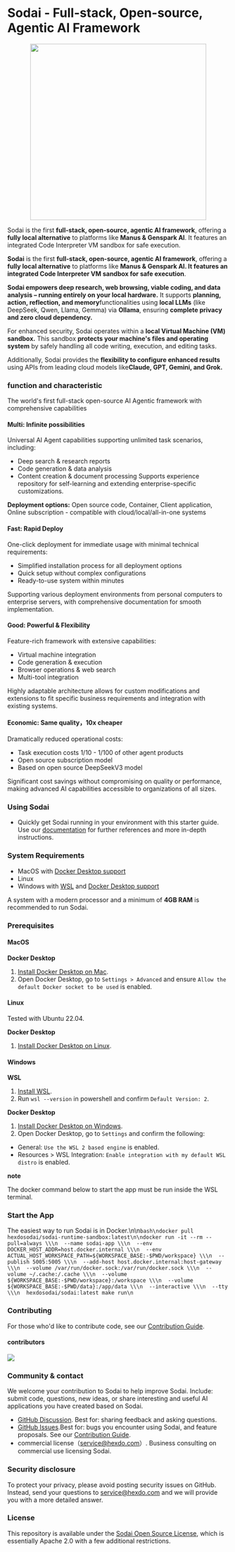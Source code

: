 
# Sodai - Full-stack, Open-source, Agentic AI Framework

<div align=center>
  <img src="./public/img/Lemon_logo.png" width="400">
</div>

Sodai is the first **full-stack, open-source, agentic AI framework**, offering a **fully local alternative** to platforms like **Manus & Genspark AI**. It features an integrated Code Interpreter VM sandbox for safe execution.


**Sodai​** is the first **​full-stack, open-source, agentic AI framework**, offering a **​fully local alternative​** to platforms like **Manus & Genspark AI. It features an integrated Code Interpreter VM sandbox for safe execution**.​​

**​Sodai empowers deep research, web browsing, viable coding, and data analysis – running entirely on your local hardware.​​** It supports ​**planning, action, reflection, and memory​** functionalities using **​local LLMs**​ (like DeepSeek, Qwen, Llama, Gemma) via **Ollama**, ensuring **​complete privacy and zero cloud dependency.**

For enhanced security, Sodai operates within a ​**local Virtual Machine (VM) sandbox.** This sandbox **​protects your machine's files and operating system​** by safely handling all code writing, execution, and editing tasks.

Additionally, Sodai provides the **​flexibility to configure enhanced results**​ using APIs from leading cloud models like **​Claude, GPT, Gemini, and Grok.**

### function and characteristic
The world's first full-stack open-source AI Agentic framework with comprehensive capabilities
#### Multi: Infinite possibilities
Universal AI Agent capabilities supporting unlimited task scenarios, including:
- Deep search & research reports
- Code generation & data analysis
- Content creation & document processing
Supports experience repository for self-learning and extending enterprise-specific customizations.

**Deployment options:** Open source code, Container, Client application, Online subscription - compatible with cloud/local/all-in-one systems

#### Fast: Rapid Deploy
One-click deployment for immediate usage with minimal technical requirements:
- Simplified installation process for all deployment options
- Quick setup without complex configurations
- Ready-to-use system within minutes

Supporting various deployment environments from personal computers to enterprise servers, with comprehensive documentation for smooth implementation.

#### Good: Powerful & Flexibility
Feature-rich framework with extensive capabilities:
- Virtual machine integration
- Code generation & execution
- Browser operations & web search
- Multi-tool integration

Highly adaptable architecture allows for custom modifications and extensions to fit specific business requirements and integration with existing systems.

#### Economic: Same quality，10x cheaper
Dramatically reduced operational costs:
- Task execution costs 1/10 - 1/100 of other agent products
- Open source subscription model
- Based on open source DeepSeekV3 model

Significant cost savings without compromising on quality or performance, making advanced AI capabilities accessible to organizations of all sizes.

### Using Sodai

* Quickly get Sodai running in your environment with this starter guide. Use our [documentation](https://document.sodai.cc/) for further references and more in-depth instructions.

### System Requirements[​](https://docs.all-hands.dev/modules/usage/installation#system-requirements) <a href="#system-requirements" id="system-requirements"></a>

* MacOS with [Docker Desktop support](https://docs.docker.com/desktop/setup/install/mac-install/#system-requirements)
* Linux
* Windows with [WSL](https://learn.microsoft.com/en-us/windows/wsl/install) and [Docker Desktop support](https://docs.docker.com/desktop/setup/install/windows-install/#system-requirements)

A system with a modern processor and a minimum of **4GB RAM** is recommended to run Sodai.

### Prerequisites <a href="#prerequisites" id="prerequisites"></a>

#### MacOS

**Docker Desktop**

1. [Install Docker Desktop on Mac](https://docs.docker.com/desktop/setup/install/mac-install).
2. Open Docker Desktop, go to `Settings > Advanced` and ensure `Allow the default Docker socket to be used` is enabled.

#### Linux

Tested with Ubuntu 22.04.

**Docker Desktop**

1. [Install Docker Desktop on Linux](https://docs.docker.com/desktop/setup/install/linux/).

#### Windows

**WSL**

1. [Install WSL](https://learn.microsoft.com/en-us/windows/wsl/install).
2. Run `wsl --version` in powershell and confirm `Default Version: 2`.

**Docker Desktop**

1. [Install Docker Desktop on Windows](https://docs.docker.com/desktop/setup/install/windows-install).
2. Open Docker Desktop, go to `Settings` and confirm the following:

* General: `Use the WSL 2 based engine` is enabled.
* Resources > WSL Integration: `Enable integration with my default WSL distro` is enabled.

**note**

The docker command below to start the app must be run inside the WSL terminal.

### Start the App <a href="#start-the-app" id="start-the-app"></a>

The easiest way to run Sodai is in Docker.\n\n```bash\ndocker pull hexdosodai/sodai-runtime-sandbox:latest\n\ndocker run -it --rm --pull=always \\\n  --name sodai-app \\\n  --env DOCKER_HOST_ADDR=host.docker.internal \\\n  --env ACTUAL_HOST_WORKSPACE_PATH=${WORKSPACE_BASE:-$PWD/workspace} \\\n  --publish 5005:5005 \\\n  --add-host host.docker.internal:host-gateway \\\n  --volume /var/run/docker.sock:/var/run/docker.sock \\\n  --volume ~/.cache:/.cache \\\n  --volume ${WORKSPACE_BASE:-$PWD/workspace}:/workspace \\\n  --volume ${WORKSPACE_BASE:-$PWD/data}:/app/data \\\n  --interactive \\\n  --tty \\\n  hexdosodai/sodai:latest make run\n```

### Contributing

For those who'd like to contribute code, see our [Contribution Guide](https://github.com/hexdocom/sodai/blob/main/CONTRIBUTING.md).

#### contributors

<a href="https://github.com/hexdocom/sodai/graphs/contributors">
  <img src="https://contrib.rocks/image?repo=hexdocom/sodai" />
</a>

### Community & contact

We welcome your contribution to Sodai to help improve Sodai. Include: submit code, questions, new ideas, or share interesting and useful AI applications you have created based on Sodai.

* [GitHub Discussion](https://github.com/hexdocom/sodai/discussions). Best for: sharing feedback and asking questions.
* [GitHub Issues](https://github.com/hexdocom/sodai/issues).Best for: bugs you encounter using Sodai, and feature proposals. See our [Contribution Guide](https://github.com/hexdocom/sodai/blob/main/CONTRIBUTING.md).
* commercial license（[service@hexdo.com](mailto:service@hexdo.com)）. Business consulting on commercial use licensing Sodai.



### Security disclosure

To protect your privacy, please avoid posting security issues on GitHub. Instead, send your questions to [service@hexdo.com](mailto:service@hexdo.com) and we will provide you with a more detailed answer.

### License

This repository is available under the [Sodai Open Source License](https://github.com/hexdocom/sodai/blob/main/LICENSE), which is essentially Apache 2.0 with a few additional restrictions.
